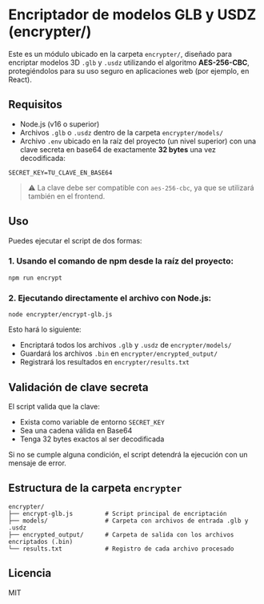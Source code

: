# Encriptador de modelos GLB y USDZ (encrypter/)

Este es un módulo ubicado en la carpeta `encrypter/`, diseñado para encriptar modelos 3D `.glb` y `.usdz` utilizando el algoritmo **AES-256-CBC**, protegiéndolos para su uso seguro en aplicaciones web (por ejemplo, en React).

## Requisitos

- Node.js (v16 o superior)
- Archivos `.glb` o `.usdz` dentro de la carpeta `encrypter/models/`
- Archivo `.env` ubicado en la raíz del proyecto (un nivel superior) con una clave secreta en base64 de exactamente **32 bytes** una vez decodificada:

```
SECRET_KEY=TU_CLAVE_EN_BASE64
```

> ⚠️ La clave debe ser compatible con `aes-256-cbc`, ya que se utilizará también en el frontend.

## Uso

Puedes ejecutar el script de dos formas:

### 1. Usando el comando de npm desde la raíz del proyecto:
```
npm run encrypt
```

### 2. Ejecutando directamente el archivo con Node.js:
```
node encrypter/encrypt-glb.js
```

Esto hará lo siguiente:
- Encriptará todos los archivos `.glb` y `.usdz` de `encrypter/models/`
- Guardará los archivos `.bin` en `encrypter/encrypted_output/`
- Registrará los resultados en `encrypter/results.txt`

## Validación de clave secreta

El script valida que la clave:
- Exista como variable de entorno `SECRET_KEY`
- Sea una cadena válida en Base64
- Tenga 32 bytes exactos al ser decodificada

Si no se cumple alguna condición, el script detendrá la ejecución con un mensaje de error.

## Estructura de la carpeta `encrypter`

```
encrypter/
├── encrypt-glb.js         # Script principal de encriptación
├── models/                # Carpeta con archivos de entrada .glb y .usdz
├── encrypted_output/      # Carpeta de salida con los archivos encriptados (.bin)
└── results.txt            # Registro de cada archivo procesado
```

## Licencia

MIT